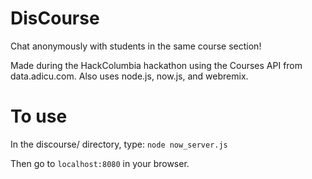 DisCourse
=========

Chat anonymously with students in the same course section!

Made during the HackColumbia hackathon using the Courses API from data.adicu.com. Also uses node.js, now.js, and webremix.

To use
======

In the discourse/ directory, type:
    `node now_server.js`

Then go to `localhost:8080` in your browser.
